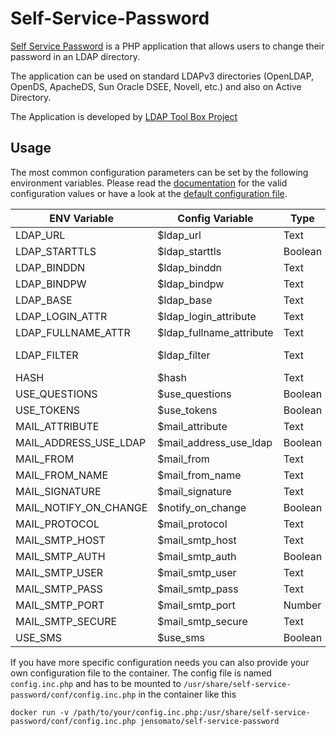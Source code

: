 # Self-Service-Password
[Self Service Password](https://ltb-project.org/documentation/self-service-password) is a PHP application that allows users to change their password in an LDAP directory.

The application can be used on standard LDAPv3 directories (OpenLDAP, OpenDS, ApacheDS, Sun Oracle DSEE, Novell, etc.) and also on Active Directory.

The Application is developed by [LDAP Tool Box Project](https://ltb-project.org)

## Usage
The most common configuration parameters can be set by the following environment variables. Please read the [documentation](https://ltb-project.org/documentation/self-service-password/1.2/start) for the valid configuration values or have a look at the [default configuration file](https://github.com/ltb-project/self-service-password/blob/master/conf/config.inc.php).  

| ENV Variable | Config Variable | Type | Default Value |
| -------- | -------- | -------- | -------- |
| LDAP_URL     | $ldap_url     | Text     |ldap://localhost|
| LDAP_STARTTLS     | $ldap_starttls     | Boolean     | `false` |
| LDAP_BINDDN     | $ldap_binddn     | Text     |cn=manager,dc=example,dc=com|
| LDAP_BINDPW     | $ldap_bindpw     | Text     |secret|
| LDAP_BASE     | $ldap_base     | Text     |dc=example,dc=com|
| LDAP_LOGIN_ATTR     | $ldap_login_attribute     | Text     |uid|
| LDAP_FULLNAME_ATTR     | $ldap_fullname_attribute     | Text     |cn|
| LDAP_FILTER     | $ldap_filter     | Text     |(&(objectClass=person)($ldap_login_attribute={login}))|
| HASH     | $hash     | Text     |clear|
| USE_QUESTIONS     | $use_questions     | Boolean     |true|
| USE_TOKENS     | $use_tokens     | Boolean     |true|
| MAIL_ATTRIBUTE     | $mail_attribute     | Text     |mail|
| MAIL_ADDRESS_USE_LDAP     | $mail_address_use_ldap     | Boolean     |false|
| MAIL_FROM     | $mail_from     | Text     |admin@example.com|
| MAIL_FROM_NAME     | $mail_from_name     | Text     |Self Service Password|
| MAIL_SIGNATURE     | $mail_signature     | Text     ||
| MAIL_NOTIFY_ON_CHANGE     | $notify_on_change     | Boolean     |false|
| MAIL_PROTOCOL     | $mail_protocol     | Text     |smtp|
| MAIL_SMTP_HOST     | $mail_smtp_host     | Text     |localhost|
| MAIL_SMTP_AUTH     | $mail_smtp_auth     | Boolean     |false|
| MAIL_SMTP_USER     | $mail_smtp_user     | Text     ||
| MAIL_SMTP_PASS     | $mail_smtp_pass     | Text     ||
| MAIL_SMTP_PORT     | $mail_smtp_port     | Number     |25|
| MAIL_SMTP_SECURE     | $mail_smtp_secure     | Text     |tls|
| USE_SMS     | $use_sms     | Boolean     |true|

If you have more specific configuration needs you can also provide your own configuration file to the container. The config file is named `config.inc.php` and has to be mounted to `/usr/share/self-service-password/conf/config.inc.php` in the container like this

```
docker run -v /path/to/your/config.inc.php:/usr/share/self-service-password/conf/config.inc.php jensomato/self-service-password
```


